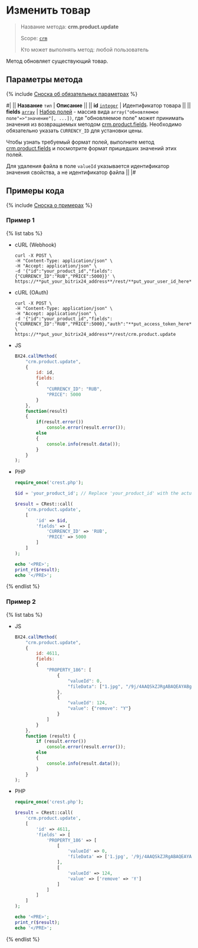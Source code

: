 # Изменить товар

> Название метода: **crm.product.update**
>
> Scope: [`crm`](../../../scopes/permissions.md)
>
> Кто может выполнять метод: любой пользователь

Метод обновляет существующий товар.

## Параметры метода

{% include [Сноска об обязательных параметрах](../../../../_includes/required.md) %}

#|
|| **Название**
`тип` | **Описание** ||
|| **id**
[`integer`](../../../data-types.md) | Идентификатор товара ||
|| **fields**
[`array`](../../../data-types.md) | [Набор полей](./crm-product-add.md) - массив вида `array("обновляемое поле"=>"значение"[, ...])`, где "обновляемое поле" может принимать значения из возвращаемых методом [crm.product.fields](./crm-product-fields.md). 
Необходимо обязательно указать `CURRENCY_ID` для установки цены. 

Чтобы узнать требуемый формат полей, выполните метод [crm.product.fields](./crm-product-property-fields.md) и посмотрите формат пришедших значений этих полей.

Для удаления файла в поле `valueId` указывается идентификатор значения свойства, а не идентификатор файла ||
|#

## Примеры кода

{% include [Сноска о примерах](../../../../_includes/examples.md) %}

### Пример 1

{% list tabs %}

- cURL (Webhook)

    ```http
    curl -X POST \
    -H "Content-Type: application/json" \
    -H "Accept: application/json" \
    -d '{"id":"your_product_id","fields":{"CURRENCY_ID":"RUB","PRICE":5000}}' \
    https://**put_your_bitrix24_address**/rest/**put_your_user_id_here**/**put_your_webbhook_here**/crm.product.update
    ```

- cURL (OAuth)

    ```http
    curl -X POST \
    -H "Content-Type: application/json" \
    -H "Accept: application/json" \
    -d '{"id":"your_product_id","fields":{"CURRENCY_ID":"RUB","PRICE":5000},"auth":"**put_access_token_here**"}' \
    https://**put_your_bitrix24_address**/rest/crm.product.update
    ```

- JS

    ```js
    BX24.callMethod(
        "crm.product.update",
        {
            id: id,
            fields:
            {
                "CURRENCY_ID": "RUB",
                "PRICE": 5000
            }
        },
        function(result)
        {
            if(result.error())
                console.error(result.error());
            else
            {
                console.info(result.data());                        
            }
        }
    );
    ```

- PHP

    ```php
    require_once('crest.php');

    $id = 'your_product_id'; // Replace 'your_product_id' with the actual product ID

    $result = CRest::call(
        'crm.product.update',
        [
            'id' => $id,
            'fields' => [
                'CURRENCY_ID' => 'RUB',
                'PRICE' => 5000
            ]
        ]
    );

    echo '<PRE>';
    print_r($result);
    echo '</PRE>';
    ```

{% endlist %}

### Пример 2

{% list tabs %}

- JS

    ```js
    BX24.callMethod(
        "crm.product.update",
        {
            id: 4611,
            fields:
            {
                "PROPERTY_186": [
                    {
                        "valueId": 0,
                        "fileData": ["1.jpg", "/9j/4AAQSkZJRgABAQEAYABgAAD/2wBDAAIBAQIBAQICAgICAgICAwUDAwMDAwYEBAMFBwYH"+"BwcGBwcICQsJCAgKCAcHCg0KCgsMDAwMBwkODw0MDgsMDAz/2wBDAQICAgMDAwYDAwYMCAcIDAwMDAwMDAwMDAwMDAwMD"+"AwMDAwMDAwMDAwMDAwMDAwMDAwMDAwMDAwMDAwMDAwMDAz/wAARCAARABEDASIAAhEBAxEB/8QAHwAAAQUBAQEBAQEAAA"+"AAAAAAAAECAwQFBgcICQoL/8QAtRAAAgEDAwIEAwUFBAQAAAF9AQIDAAQRBRIhMUEGE1FhByJxFDKBkaEII0KxwRVS0fA"+"kM2JyggkKFhcYGRolJicoKSo0NTY3ODk6Q0RFRkdISUpTVFVWV1hZWmNkZWZnaGlqc3R1dnd4eXqDhIWGh4iJipKTlJWW"+"l5iZmqKjpKWmp6ipqrKztLW2t7i5usLDxMXGx8jJytLT1NXW19jZ2uHi4+Tl5ufo6erx8vP09fb3+Pn6/8QAHwEAAwEBA"+"QEBAQEBAQAAAAAAAAECAwQFBgcICQoL/8QAtREAAgECBAQDBAcFBAQAAQJ3AAECAxEEBSExBhJBUQdhcRMiMoEIFEKRob"+"HBCSMzUvAVYnLRChYkNOEl8RcYGRomJygpKjU2Nzg5OkNERUZHSElKU1RVVldYWVpjZGVmZ2hpanN0dXZ3eHl6goOEhYa"+"HiImKkpOUlZaXmJmaoqOkpaanqKmqsrO0tba3uLm6wsPExcbHyMnK0tPU1dbX2Nna4uPk5ebn6Onq8vP09fb3+Pn6/9oA"+"DAMBAAIRAxEAPwDqvg78Hf8Ahawjt7eO+n1Ce5NvDDbso3YVWycg4xkkkkAAZOACa0vjF+z3J8ILO6j1CHULXULdI5Fjl"+"kR0dWYDIKjDDkjIPUEdQRR+z38YofhBcQ6hHdR2+oWt20sayQtIrqyBCDgdCNw4IPPBBwa2P2hv2ho/jdbXV1dXVu140U"+"UEMMFu8caIrhsDcM9SzZYk5PpgD+OcViuKVxTGlSi/qN1d2le/MtFpbl5d366q2vDk2TeGUvDJ4jEPBfXvqVaXvVoLEfW"+"FCfIlDnvzX5bLlu38k/F6KKK/Xj+EQooooAKKKKAP/9k="]
                    },
                    {
                        "valueId": 124,
                        "value": {"remove": "Y"}
                    }
                ]
            }
        },
        function (result) {
            if (result.error())
                console.error(result.error());
            else
            {
                console.info(result.data());
            }
        }
    );
    ```

- PHP

    ```php
    require_once('crest.php');

    $result = CRest::call(
        'crm.product.update',
        [
            'id' => 4611,
            'fields' => [
                'PROPERTY_186' => [
                    [
                        'valueId' => 0,
                        'fileData' => ['1.jpg', '/9j/4AAQSkZJRgABAQEAYABgAAD/2wBDAAIBAQIBAQICAgICAgICAwUDAwMDAwYEBAMFBwYH'.'BwcGBwcICQsJCAgKCAcHCg0KCgsMDAwMBwkODw0MDgsMDAz/2wBDAQICAgMDAwYDAwYMCAcIDAwMDAwMDAwMDAwMDAwMD'.'AwMDAwMDAwMDAwMDAwMDAwMDAwMDAwMDAwMDAwMDAwMDAz/wAARCAARABEDASIAAhEBAxEB/8QAHwAAAQUBAQEBAQEAAA'.'AAAAAAAAECAwQFBgcICQoL/8QAtRAAAgEDAwIEAwUFBAQAAAF9AQIDAAQRBRIhMUEGE1FhByJxFDKBkaEII0KxwRVS0fA'.'kM2JyggkKFhcYGRolJicoKSo0NTY3ODk6Q0RFRkdISUpTVFVWV1hZWmNkZWZnaGlqc3R1dnd4eXqDhIWGh4iJipKTlJWW'.'l5iZmqKjpKWmp6ipqrKztLW2t7i5usLDxMXGx8jJytLT1NXW19jZ2uHi4+Tl5ufo6erx8vP09fb3+Pn6/8QAHwEAAwEBA'.'QEBAQEBAQAAAAAAAAECAwQFBgcICQoL/8QAtREAAgECBAQDBAcFBAQAAQJ3AAECAxEEBSExBhJBUQdhcRMiMoEIFEKRob'.'HBCSMzUvAVYnLRChYkNOEl8RcYGRomJygpKjU2Nzg5OkNERUZHSElKU1RVVldYWVpjZGVmZ2hpanN0dXZ3eHl6goOEhYa'.'HiImKkpOUlZaXmJmaoqOkpaanqKmqsrO0tba3uLm6wsPExcbHyMnK0tPU1dbX2Nna4uPk5ebn6Onq8vP09fb3+Pn6/9oA'.'DAMBAAIRAxEAPwDqvg78Hf8Ahawjt7eO+n1Ce5NvDDbso3YVWycg4xkkkkAAZOACa0vjF+z3J8ILO6j1CHULXULdI5Fjl'.'kR0dWYDIKjDDkjIPUEdQRR+z38YofhBcQ6hHdR2+oWt20sayQtIrqyBCDgdCNw4IPPBBwa2P2hv2ho/jdbXV1dXVu140U'.'UEMMFu8caIrhsDcM9SzZYk5PpgD+OcViuKVxTGlSi/qN1d2le/MtFpbl5d366q2vDk2TeGUvDJ4jEPBfXvqVaXvVoLEfW'.'FCfIlDnvzX5bLlu38k/F6KKK/Xj+EQooooAKKKKAP/9k=']
                    ],
                    [
                        'valueId' => 124,
                        'value' => ['remove' => 'Y']
                    ]
                ]
            ]
        ]
    );

    echo '<PRE>';
    print_r($result);
    echo '</PRE>';
    ```

{% endlist %}
